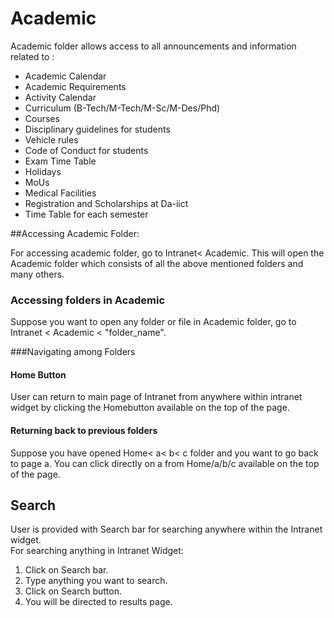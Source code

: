 # Academic
  Academic folder allows access to all announcements and information related to :
  * Academic Calendar
  * Academic Requirements 
  * Activity Calendar
  * Curriculum (B-Tech/M-Tech/M-Sc/M-Des/Phd)
  * Courses
  * Disciplinary guidelines for students
  * Vehicle rules
  * Code of Conduct for students
  * Exam Time Table
  * Holidays
  * MoUs
  * Medical Facilities
  * Registration and Scholarships at Da-iict
  * Time Table for each semester

##Accessing Academic Folder:

For accessing academic folder, go to Intranet< Academic. This will open the Academic folder which consists of all the above mentioned folders and many others.

### Accessing folders in Academic
Suppose you want to open any folder or file in Academic folder, go to Intranet  < Academic < "folder_name".

###Navigating among Folders

#### Home Button
User can return to main page of Intranet from anywhere within intranet widget by clicking the Homebutton available on the top of the page.

#### Returning back to previous folders
Suppose you have opened Home< a< b< c folder and you want to go back to page a. You can click directly on a from Home/a/b/c available on the top of the page.

## Search
User is provided with Search bar for searching anywhere within the Intranet widget. <br/>
For searching anything in Intranet Widget:
1. Click on Search bar.
2. Type anything you want to search.
3. Click on Search button.
4. You will be directed to results page.

